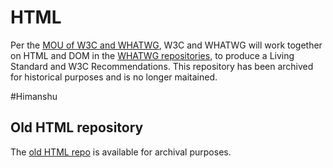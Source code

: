 # HTML

Per the [MOU of W3C and WHATWG](https://www.w3.org/blog/2019/05/w3c-and-whatwg-to-work-together-to-advance-the-open-web-platform/), W3C and WHATWG will work together on HTML and DOM in the [WHATWG repositories](https://github.com/whatwg/html), to produce a Living Standard and W3C Recommendations. This repository has been archived for historical purposes and is no longer maitained.

#Himanshu
## Old HTML repository

The [old HTML repo](https://github.com/w3c/html-old) is available for archival purposes.
